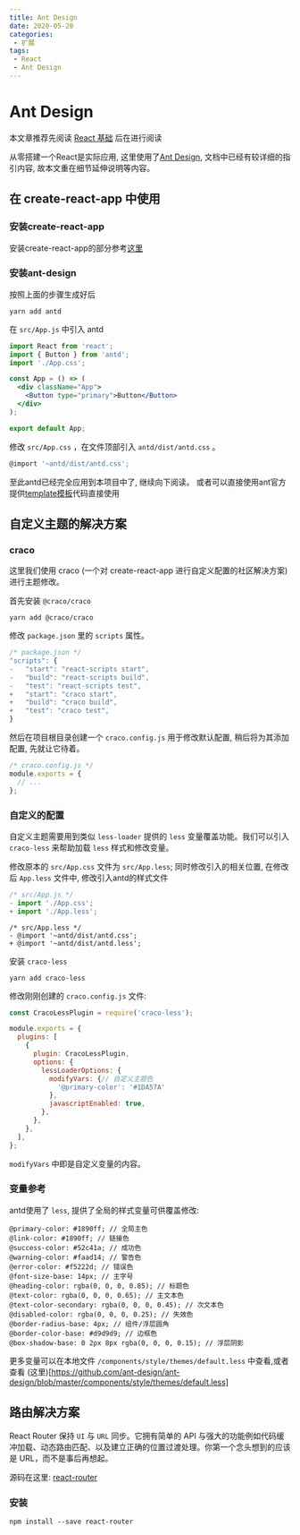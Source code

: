 ```yaml
---
title: Ant Design 
date: 2020-05-20
categories:
 - 扩展
tags:
 - React
 - Ant Design
---
```


# Ant Design

本文章推荐先阅读 [React 基础](./React) 后在进行阅读

从零搭建一个React是实际应用, 这里使用了[Ant Design](https://ant-design.gitee.io/docs/react/use-with-create-react-app-cn), 文档中已经有较详细的指引内容, 故本文重在细节延伸说明等内容。

## 在 create-react-app 中使用

### 安装create-react-app

安装create-react-app的部分参考[这里](./React#create-react-app)

### 安装ant-design

按照上面的步骤生成好后
```
yarn add antd
```

在 `src/App.js` 中引入 antd

```jsx
import React from 'react';
import { Button } from 'antd';
import './App.css';

const App = () => (
  <div className="App">
    <Button type="primary">Button</Button>
  </div>
);

export default App;
```
修改 `src/App.css` ，在文件顶部引入 `antd/dist/antd.css` 。

```js
@import '~antd/dist/antd.css';
```
至此antd已经完全应用到本项目中了, 继续向下阅读。
或者可以直接使用ant官方提供[template模板]()代码直接使用

## 自定义主题的解决方案

### craco

这里我们使用 craco (一个对 create-react-app 进行自定义配置的社区解决方案) 进行主题修改。

首先安装 `@craco/craco`

```
yarn add @craco/craco
```

修改 `package.json` 里的 `scripts` 属性。

```js {3-8} 
/* package.json */
"scripts": {
-   "start": "react-scripts start",
-   "build": "react-scripts build",
-   "test": "react-scripts test",
+   "start": "craco start",
+   "build": "craco build",
+   "test": "craco test",
}
```

然后在项目根目录创建一个 `craco.config.js` 用于修改默认配置, 稍后将为其添加配置, 先就让它待着。

```js
/* craco.config.js */
module.exports = {
  // ...
};
```

### 自定义的配置

自定义主题需要用到类似 `less-loader` 提供的 `less` 变量覆盖功能。我们可以引入 `craco-less` 来帮助加载 `less` 样式和修改变量。

修改原本的 `src/App.css` 文件为 `src/App.less`; 同时修改引入的相关位置, 在修改后 `App.less` 文件中, 修改引入antd的样式文件

```js
/* src/App.js */
- import './App.css';
+ import './App.less';
```

```less
/* src/App.less */
- @import '~antd/dist/antd.css';
+ @import '~antd/dist/antd.less';
```
安装 `craco-less` 

```
yarn add craco-less
```

修改刚刚创建的 `craco.config.js` 文件:

```js {9}
const CracoLessPlugin = require('craco-less');

module.exports = {
  plugins: [
    {
      plugin: CracoLessPlugin,
      options: {
        lessLoaderOptions: {
          modifyVars: {// 自定义主题色
            '@primary-color': '#1DA57A'
          },
          javascriptEnabled: true,
        },
      },
    },
  ],
};
```
`modifyVars` 中即是自定义变量的内容。

### 变量参考

antd使用了 `less`, 提供了全局的样式变量可供覆盖修改:

```less
@primary-color: #1890ff; // 全局主色
@link-color: #1890ff; // 链接色
@success-color: #52c41a; // 成功色
@warning-color: #faad14; // 警告色
@error-color: #f5222d; // 错误色
@font-size-base: 14px; // 主字号
@heading-color: rgba(0, 0, 0, 0.85); // 标题色
@text-color: rgba(0, 0, 0, 0.65); // 主文本色
@text-color-secondary: rgba(0, 0, 0, 0.45); // 次文本色
@disabled-color: rgba(0, 0, 0, 0.25); // 失效色
@border-radius-base: 4px; // 组件/浮层圆角
@border-color-base: #d9d9d9; // 边框色
@box-shadow-base: 0 2px 8px rgba(0, 0, 0, 0.15); // 浮层阴影
```

更多变量可以在本地文件 `/components/style/themes/default.less` 中查看,或者查看 (这里)[https://github.com/ant-design/ant-design/blob/master/components/style/themes/default.less]



## 路由解决方案

React Router 保持 `UI` 与 `URL` 同步。它拥有简单的 API 与强大的功能例如代码缓冲加载、动态路由匹配、以及建立正确的位置过渡处理。你第一个念头想到的应该是 URL，而不是事后再想起。

源码在这里: [react-router](https://github.com/ReactTraining/react-router)

### 安装

```
npm install --save react-router
```

